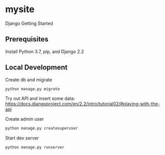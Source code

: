# mysite
Django Getting Started

## Prerequisites
Install Python 3.7, pip, and Django 2.2

## Local Development

Create db and migrate
```bash
python manage.py migrate
```

Try out API and insert some data: 
https://docs.djangoproject.com/en/2.2/intro/tutorial02/#playing-with-the-api

Create admin user
```bash
python manage.py createsuperuser
```

Start dev server
```bash
python manage.py runserver
```
